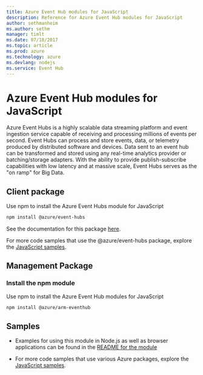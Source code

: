 ```yaml
---
title: Azure Event Hub modules for JavaScript
description: Reference for Azure Event Hub modules for JavaScript
author: sethmanheim
ms.author: sethm
manager: timlt
ms.date: 07/18/2017
ms.topic: article
ms.prod: azure
ms.technology: azure
ms.devlang: nodejs
ms.service: Event Hub
---
```


# Azure Event Hub modules for JavaScript

Azure Event Hubs is a highly scalable data streaming platform and event ingestion service capable of receiving and processing millions of events per second. Event Hubs can process and store events, data, or telemetry produced by distributed software and devices. Data sent to an event hub can be transformed and stored using any real-time analytics provider or batching/storage adapters. With the ability to provide publish-subscribe capabilities with low latency and at massive scale, Event Hubs serves as the "on ramp" for Big Data.

## Client package

Use npm to install the Azure Event Hubs module for JavaScript

```bash
npm install @azure/event-hubs
```

See the documentation for this package [here](https://docs.microsoft.com/javascript/api/overview/azure/event-hubs-readme?view=azure-node-latest).

For more code samples that use the @azure/event-hubs package, explore the [JavaScript samples](https://docs.microsoft.com/samples/browse/?languages=javascript&products=azure-event-hubs).

## Management Package

### Install the npm module 

Use npm to install the Azure Event Hub modules for JavaScript

```bash
npm install @azure/arm-eventhub
```

## Samples

* Examples for using this module in Node.js as well as browser applications can be found in the [README for the module](https://www.npmjs.com/package/@azure/arm-eventhub)

* For more code samples that use various Azure packages, explore the [JavaScript samples](https://docs.microsoft.com/samples/browse/?languages=javascript).